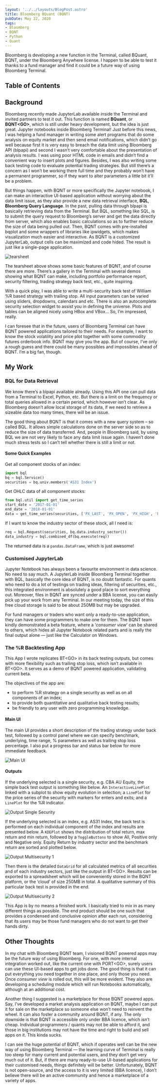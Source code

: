 ```yaml
---
layout: '../../layouts/BlogPost.astro'
title: Bloomberg BQuant (BQNT)
pubDate: May 22, 2020
tags:
- Bloomberg
- BQNT
- Python
- Quant
---
```


Bloomberg is developing a new function in the Terminal, called BQuant, BQNT<GO>, under the Bloomberg Anywhere license. I happen to be able to test it thanks to a fund manager and find it could be a future way of using Bloomberg Terminal.

## Table of Contents

## Background

Bloomberg recently made JupyterLab available inside the Terminal and invited partners to test it out. This function is named **BQuant**, or **BQNT<GO\>**, which is still under heavy development, but the idea is just great. Jupyter notebooks inside Bloomberg Terminal! Just before this news, I was helping a fund manager in writing some alert programs that do some analysis on equity market and then send email notifications, which didn’t go well because first it is very easy to breach the data limit using Bloomberg API (blpapi) and second I wasn’t very comfortable about the presentation of analysis results. I was using poor HTML code in emails and didn’t find a convenient way to insert plots and figures. Besides, I was also writing some back testing code to evaluate potential trading strategies. But still there’s a concern as I won’t be working there full time and they probably won’t have a permanent programmer, so if they want to alter parameters a little bit it’ll be a problem.

But things happen, with BQNT or more specifically the Jupyter notebook, I can make an interactive UI-based application without worrying about the data limit issue, as they also provide a new data retrieval interface, **BQL**, **Bloomberg Query Language**. In the past, pulling data through blpapi is basically retrieving data from the Terminal. But BQL, something like SQL, is to submit the query request to Bloomberg’s server and get the data directly from server, which also enables basic calculations so as to further reduce the size of data being pulled out. Then, BQNT comes with pre-installed bqplot and some wrappers of libraries like ipwidgets, which makes visualization much easier and interactive. As BQNT is a customized JupyterLab, output cells can be maximized and code hided. The result is just like a single-page application.

![tearsheet](/images/BQNT-Tearsheet.png)

The tearsheet above shows some basic features of BQNT, and of course there are more. There’s a gallery in the Terminal with several demos showing what BQNT can make, including portfolio performance report, security filtering, trading strategy back test, etc., quite inspiring.

With a quick play, I was able to write a multi-security back test of William %R based strategy with trailing stop. All input parameters can be varied using sliders, dropdowns, calendars and etc. There is also an autocomplete security selection widget to assist you in defining the universe. Plots and tables can be aligned nicely using HBox and VBox… So, I’m impressed, really.

I can foresee that in the future, users of Bloomberg Terminal can have BQNT powered applications tailored to their needs. For example, I want to know the stock volatility and price plot together with some commodity futures orderbook info. BQNT may give you the app. But of course, I’ve only a rough guess and there could be many possibles and impossibles ahead of BQNT. I’m a big fan, though.

## My Work

### BQL for Data Retrieval

We know there’s a blpapi available already. Using this API one can pull data from a Terminal to Excel, Python, etc. But there is a limit on the frequency or total queries allowed in a certain period, which however isn’t clear. As Bloomberg doesn’t allow local storage of its data, if we need to retrieve a sizeable data too many times, there will be an issue.

The good thing about BQNT is that it comes with a new query system – so called BQL. It allows simple calculations done on the server side so as to reduce the size of data transferred. And, people in Bloomberg said, by using BQL we are not very likely to face any data limit issue again. I haven’t done much stress tests so I can’t tell whether there is still a limit or not.

#### Some Quick Examples

Get all component stocks of an index:

```python
import bql
bq = bql.Service()
securities = bq.univ.members('AS31 Index')
```

Get OHLC data of all component stocks:

```python
from bql.util import get_time_series
start_date = '2017-01-01'
end_date = '2018-01-01'
data = get_time_series(securities, ['PX_LAST', 'PX_OPEN', 'PX_HIGH', 'PX_LOW'], start_date, end_date)
```

If I want to know the industry sector of these stock, all I need is:

```python
req = bql.Request(securities, bq.data.industry_sector())
data_industry = bql.combined_df(bq.execute(req))
```

The returned data is a `pandas.DataFrame`, which is just awesome!

### Customised JupyterLab

Jupyter Notebook has always been a favourite environment in data science. No need to say much. A JupyterLab inside Bloomberg Terminal together with BQL, basically the core idea of BQNT, is no doubt fantastic. For quants who need to do a lot of testings on trading ideas, filtering of securities, etc., this integrated environment is absolutely a good place to sort everything out. Moreover, files in BQNT are synced under a BBA license, you can easily pick up your work from any Terminal. In our meeting today, the size of this free cloud storage is said to be about 250MB but may be upgraded.

For fund managers or traders who want only a ready-to-use application, they can have some programmers to make one for them. The BQNT team kindly demonstrated a beta feature, where a ‘*consumer view*’ can be shared to others, which hides all Jupyter Notebook related parts and is really the final output alone — just like the Calculator on Windows.

### The %R Backtesting App

This App I wrote replicates BT<GO\> in its back testing outputs, but comes with more flexibility such as trailing stop loss, which isn’t available in BT<GO\>. It serves as a demo of BQNT powered application, validating current beta.

The objectives of the app are: 

- to perform %R strategy on a single security as well as on all components of an index;
- to provide both quantitative and qualitative back testing results; 
- be friendly to any user with zero programming knowledge.

#### Main UI

The main UI provides a short description of the trading strategy under back test, followed by a control panel where we can specify benchmark, underlying, time range, % parameters as well as trailing stop loss percentage. I also put a progress bar and status bar below for more immediate feedback.

![Main UI](/images/bqnt-main-ui.jpg)

#### Outputs

If the underlying selected is a single security, e.g. CBA AU Equity, the simple back test output is something like below. An `InteractiveLinePlot` linked with a subplot to show equity evolution in selection; a `LinePlot` for the price series of the security with markers for enters and exits; and a `LinePlot` for the %R indicator.

![Output Single Security](/images/bqnt-output-single-security.jpg)

If the underlying selected is an index, e.g. AS31 Index, the back test is performed on each individual component of the index and results are presented below. A `KDEPlot` shows the distribution of total return, max return and min return, followed by a `ToggleButtons` to show All, Positive only and Negative only. Equity Return by industry sector and the benchmark return are sorted and plotted below.

![Output Multisecurity 1](/images/bqnt-output-multisecurity-1.jpg)

Then there is the detailed `DataGrid` for all calculated metrics of all securities and of each industry sectors, just like the output in BT<GO\>. Results can be exported to a spreadsheet which will be conveniently stored in the BQNT platform, or the ‘cloud’ of size 250MB in total. A qualitative summary of this particular back test is provided in the end.

![Output Multisecurity 2](/images/bqnt-output-multisecurity-2.jpg)

This App is by no means a finished work. I basically tried to mix in as many different things as possible. The end product should be one such that provides a condensed and conclusive opinion after each run, considering that its users may be those fund managers who do not want to get their hands dirty.

## Other Thoughts

In my chat with Bloomberg BQNT team, I visioned BQNT powered apps may be the future way of using Bloomberg. For one, with more internal integration worked out, like the current one with PORT<GO\>, surely users can use these UI-based apps to get jobs done. The good thing is that it can put everything you need together in one place, and only those you need. Once *consumer view* is rolled out, this will be more evident. They also are developing a scheduling module which will run Notebooks automatically, although at an additional cost.

Another thing I suggested is a marketplace for those BQNT powered apps. Say, I’ve developed a market analysis application on BQNT, maybe I can put it for sale on the marketplace so someone else won’t need to reinvent the wheel. It can also foster a community around BQNT, if any. The only downside is that BQNT is accessible only under BBA licence, which isn’t cheap. Individual programmers / quants may not be able to afford it, and those in big institutions may not have the time and right to build and sell apps on it. This kinda sucks.

I can see the huge potential of BQNT, which if operates well can be the new way of using Bloomberg Terminal — the learning curve of Terminal is really too steep for many current and potential users, and they don’t get very much out of it. But, if there are many ready-to-use UI-based applications for their customised needs, things definitely will be better. Unfortunately, BQNT is not open-source, and the access to it is very limited (BBA licence), I don’t believe there will be an active community and hence a marketplace of a variety of apps.
